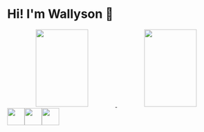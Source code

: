 # Hi! I'm Wallyson 👻

<div align="center">
  <a href="https://github.com/Wallesu">
  <img height="180em" width="49%" src="https://github-readme-stats.vercel.app/api?username=Wallesu&show_icons=true&theme=omni&include_all_commits=true&count_private=true"/>
  <img height="180em%" width="49%" src="https://github-readme-stats.vercel.app/api/top-langs/?username=Wallesu&layout=compact&langs_count=7&theme=omni"/>
</div>
<div style="display: flex; justify-content: left">
  <img height="40px" src="https://cdn.jsdelivr.net/gh/devicons/devicon/icons/javascript/javascript-original.svg" />
  <img height="40px" src="https://cdn.jsdelivr.net/gh/devicons/devicon/icons/vuejs/vuejs-original.svg" />
  <img height="40px" src="https://cdn.jsdelivr.net/gh/devicons/devicon/icons/nodejs/nodejs-original.svg" />
</div>


